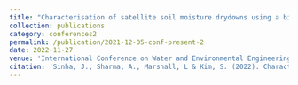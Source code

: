 ```yaml
---
title: "Characterisation of satellite soil moisture drydowns using a bivariate filter"
collection: publications
category: conferences2
permalink: /publication/2021-12-05-conf-present-2
date: 2022-11-27
venue: 'International Conference on Water and Environmental Engineering (ICWEE-2022)'
citation: 'Sinha, J., Sharma, A., Marshall, L & Kim, S. (2022). Characterisation of satellite soil moisture drydowns using a bivariate filter. International Conference on Water and Environmental Engineering (ICWEE-2022), 27-30 November 2022, Sydney.'
---
```

